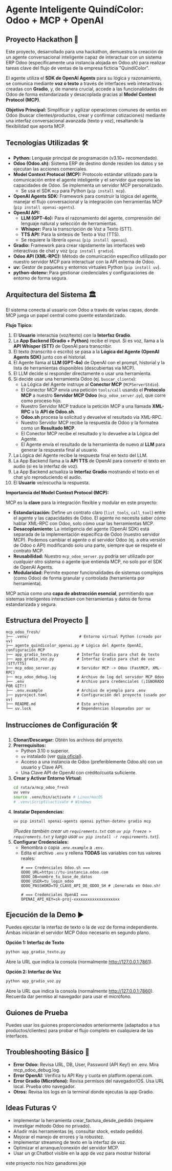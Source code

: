 # Agente Inteligente QuindíColor: Odoo + MCP + OpenAI

## Proyecto Hackathon 🚀

Este proyecto, desarrollado para una hackathon, demuestra la creación de un agente conversacional inteligente capaz de interactuar con un sistema ERP Odoo (específicamente una instancia alojada en Odoo.sh) para realizar tareas clave del flujo de ventas de la empresa ficticia "QuindíColor".

El agente utiliza el **SDK de OpenAI Agents** para su lógica y razonamiento, se comunica mediante **voz o texto** a través de interfaces web interactivas creadas con **Gradio**, y, de manera crucial, accede a las funcionalidades de Odoo de forma estandarizada y desacoplada gracias al **Model Context Protocol (MCP)**.

**Objetivo Principal:** Simplificar y agilizar operaciones comunes de ventas en Odoo (buscar clientes/productos, crear y confirmar cotizaciones) mediante una interfaz conversacional avanzada (texto y voz), resaltando la flexibilidad que aporta MCP.

## Tecnologías Utilizadas 🛠️

* **Python:** Lenguaje principal de programación (v3.10+ recomendado).
* **Odoo (Odoo.sh):** Sistema ERP de destino donde residen los datos y se ejecutan las acciones comerciales.
* **Model Context Protocol (MCP):** Protocolo estándar utilizado para la comunicación entre el agente inteligente y el servidor que expone las capacidades de Odoo. Se implementa un servidor MCP personalizado.
    * Se usa el SDK `mcp` para Python (`pip install mcp`).
* **OpenAI Agents SDK:** Framework para construir la lógica del agente, manejar el flujo conversacional y la integración con herramientas MCP (`pip install openai-agents`).
* **OpenAI API:**
    * **LLM (GPT-4o):** Para el razonamiento del agente, comprensión del lenguaje natural y selección de herramientas.
    * **Whisper:** Para la transcripción de Voz a Texto (STT).
    * **TTS API:** Para la síntesis de Texto a Voz (TTS).
    * Se requiere la librería `openai` (`pip install openai`).
* **Gradio:** Framework para crear rápidamente las interfaces web interactivas de chat y voz (`pip install gradio`).
* **Odoo API (XML-RPC):** Método de comunicación específico utilizado por nuestro servidor MCP para interactuar con la API externa de Odoo.
* **uv:** Gestor de paquetes y entornos virtuales Python (`pip install uv`).
* **python-dotenv:** Para gestionar credenciales y configuraciones de entorno de forma segura.

## Arquitectura del Sistema 🏛️

El sistema conecta al usuario con Odoo a través de varias capas, donde MCP juega un papel central como puente estandarizado.

<!-- Reemplaza esto con la imagen real cuando esté disponible -->
<!-- ![Arquitectura Simplificada](architecture.png) -->

**Flujo Típico:**

1. El **Usuario** interactúa (voz/texto) con la **Interfaz Gradio**.
2. La **App Backend (Gradio + Python)** recibe el input. Si es voz, llama a la **API Whisper (STT)** de OpenAI para transcribir.
3. El texto (transcrito o escrito) se pasa a la **Lógica del Agente (OpenAI Agents SDK)** junto con el historial.
4. El Agente llama al **LLM (GPT-4o)** de OpenAI con el prompt, historial y la lista de herramientas disponibles (descubiertas vía MCP).
5. El LLM decide si responder directamente o usar una herramienta.
6. Si decide usar una herramienta Odoo (ej. `buscar_cliente`):
    * La Lógica del Agente instruye al **Conector MCP** (`MCPServerStdio`).
    * El Conector MCP envía una petición `tools/call` usando el **Protocolo MCP** a nuestro **Servidor MCP Odoo** (`mcp_odoo_server.py`), que corre como proceso hijo.
    * Nuestro Servidor MCP traduce la petición MCP a una llamada **XML-RPC** a la **API de Odoo.sh**.
    * **Odoo.sh** procesa la solicitud y devuelve el resultado vía XML-RPC.
    * Nuestro Servidor MCP recibe la respuesta de Odoo y la formatea como un **Resultado MCP**.
    * El Conector MCP recibe el resultado y lo devuelve a la Lógica del Agente.
    * El Agente envía el resultado de la herramienta de nuevo al **LLM** para generar la respuesta final al usuario.
7. La Lógica del Agente recibe la respuesta final en texto del LLM.
8. La App Backend llama a la **API TTS** de OpenAI para convertir el texto en audio (si es la interfaz de voz).
9. La App Backend actualiza la **Interfaz Gradio** mostrando el texto en el chat y/o reproduciendo el audio.
10. El **Usuario** ve/escucha la respuesta.

**Importancia del Model Context Protocol (MCP):**

MCP es la **clave** para la integración flexible y modular en este proyecto:

* **Estandarización:** Define un contrato claro (`list_tools`, `call_tool`) entre el agente y las capacidades de Odoo. El agente no necesita saber *cómo* hablar XML-RPC con Odoo, solo cómo usar las herramientas MCP.
* **Desacoplamiento:** La inteligencia del agente (OpenAI SDK) está separada de la implementación específica de Odoo (nuestro servidor MCP). Podemos cambiar el agente o el servidor Odoo (ej. a otra versión de Odoo o API) modificando solo una parte, siempre que se respete el contrato MCP.
* **Reusabilidad:** Nuestro `mcp_odoo_server.py` podría ser utilizado por *cualquier* otro sistema o agente que entienda MCP, no solo por el SDK de OpenAI Agents.
* **Modularidad:** Permite exponer funcionalidades de sistemas complejos (como Odoo) de forma granular y controlada (herramienta por herramienta).

MCP actúa como una **capa de abstracción esencial**, permitiendo que sistemas inteligentes interactúen con herramientas y datos de forma estandarizada y segura.

## Estructura del Proyecto 📂

```
mcp_odoo_fresh/
├── .venv/                      # Entorno virtual Python (creado por uv)
├── agente_quindicolor_openai.py # Lógica del Agente OpenAI, configuración MCP
├── app_gradio_texto.py        # Interfaz Gradio para chat de texto
├── app_gradio_voz.py          # Interfaz Gradio para chat de voz (STT/TTS)
├── mcp_odoo_server.py         # Servidor MCP -> Odoo (FastMCP, XML-RPC)
├── mcp_odoo_debug.log         # Archivo de log del servidor MCP Odoo
├── .env                       # Archivo para credenciales (¡IGNORADO POR GIT!)
├── .env.example               # Archivo de ejemplo para .env
├── pyproject.toml             # Configuración del proyecto (usado por uv)
├── README.md                  # Este archivo
└── uv.lock                    # Dependencias bloqueadas por uv
```

## Instrucciones de Configuración 🛠️

1. **Clonar/Descargar:** Obtén los archivos del proyecto.
2. **Prerrequisitos:**
    * Python 3.10 o superior.
    * `uv` instalado (ver [guía oficial](https://astral.sh/uv/install.sh)).
    * Acceso a una instancia de Odoo (preferiblemente Odoo.sh) con un usuario y Clave API.
    * Una Clave API de OpenAI con crédito/cuota suficiente.
3. **Crear y Activar Entorno Virtual:**
    ```bash
    cd ruta/a/mcp_odoo_fresh
    uv venv
    source .venv/bin/activate # Linux/macOS
    # .venv\Scripts\activate # Windows
    ```
4. **Instalar Dependencias:**
    ```bash
    uv pip install openai-agents openai python-dotenv gradio mcp
    ```
    *(Puedes también crear un `requirements.txt` con `uv pip freeze > requirements.txt` y luego usar `uv pip install -r requirements.txt`)*.
5. **Configurar Credenciales:**
    * Renombra o copia `.env.example` a `.env`.
    * Edita el archivo `.env` y rellena **TODAS** las variables con tus valores reales:
        ```
        # === Credenciales Odoo.sh ===
        ODOO_URL=https://tu-instancia.odoo.com
        ODOO_DB=nombre_tu_base_de_datos
        ODOO_USER=tu_login_odoo
        ODOO_PASSWORD=TU_CLAVE_API_DE_ODOO_SH # ¡Generada en Odoo.sh!

        # === Credenciales OpenAI ===
        OPENAI_API_KEY=sk-proj-xxxxxxxxxxxxxxxxxxxx
        ```

## Ejecución de la Demo ▶️

Puedes ejecutar la interfaz de texto o la de voz de forma independiente. Ambas iniciarán el servidor MCP Odoo necesario en segundo plano.

**Opción 1: Interfaz de Texto**

```bash
python app_gradio_texto.py
```

Abre la URL que indica la consola (normalmente http://127.0.0.1:7861).

**Opción 2: Interfaz de Voz**

```bash
python app_gradio_voz.py
```

Abre la URL que indica la consola (normalmente http://127.0.0.1:7860). Recuerda dar permiso al navegador para usar el micrófono.

## Guiones de Prueba

Puedes usar los guiones proporcionados anteriormente (adaptados a tus productos/clientes) para probar el flujo completo en cualquiera de las interfaces.

## Troubleshooting Básico 🐛

* **Error Odoo:** Revisa URL, DB, User, Password (API Key!) en .env. Mira mcp_odoo_debug.log.
* **Error OpenAI:** Verifica tu API Key y cuota en platform.openai.com.
* **Error Gradio (Micrófono):** Revisa permisos del navegador/OS. Usa URL local. Prueba otro navegador.
* **Otros:** Revisa los logs en la terminal donde ejecutas la app Gradio.

## Ideas Futuras 💡

* Implementar la herramienta crear_factura_desde_pedido (requiere investigar método Odoo no privado).
* Añadir más herramientas (ej. consultar stock, estado pedido).
* Mejorar el manejo de errores y la robustez.
* Implementar streaming de texto en la interfaz de voz.
* Optimizar el arranque/conexión del servidor MCP.
* Usar un gr.Chatbot visible en la app de voz para mostrar historial

este proyecto nos hizo ganadores jeje 